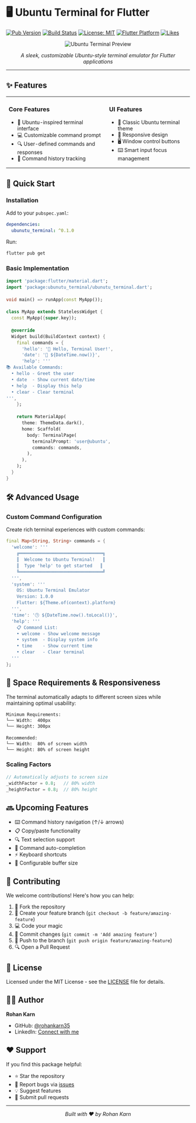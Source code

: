 # 🖥️ Ubuntu Terminal for Flutter

[![Pub Version](https://img.shields.io/pub/v/ubunutu_terminal.svg)](https://pub.dev/packages/ubunutu_terminal)
[![Build Status](https://github.com/rohankarn35/ubunutu_terminal/workflows/CI/badge.svg)](https://github.com/rohankarn35/ubunutu_terminal/actions)
[![License: MIT](https://img.shields.io/badge/License-MIT-yellow.svg)](https://opensource.org/licenses/MIT)
[![Flutter Platform](https://img.shields.io/badge/Platform-Flutter-blue.svg)](https://flutter.dev)
[![Likes](https://img.shields.io/pub/likes/ubunutu_terminal?style=flat-square)](https://pub.dev/packages/ubunutu_terminal)

<div align="center">
  <img src="![alt text](image.png)" alt="Ubuntu Terminal Preview" width="600"/>
  
  *A sleek, customizable Ubuntu-style terminal emulator for Flutter applications*
</div>

---

## ✨ Features

<table>
  <tr>
    <td>
      <h3>Core Features</h3>
      <ul>
        <li>🎯 Ubuntu-inspired terminal interface</li>
        <li>💻 Customizable command prompt</li>
        <li>🔍 User-defined commands and responses</li>
        <li>📜 Command history tracking</li>
      </ul>
    </td>
    <td>
      <h3>UI Features</h3>
      <ul>
        <li>🎨 Classic Ubuntu terminal theme</li>
        <li>📱 Responsive design</li>
        <li>🖥️ Window control buttons</li>
        <li>⌨️ Smart input focus management</li>
      </ul>
    </td>
  </tr>
</table>

## 🚀 Quick Start

### Installation

Add to your `pubspec.yaml`:

```yaml
dependencies:
  ubunutu_terminal: ^0.1.0
```

Run:

```bash
flutter pub get
```

### Basic Implementation

```dart
import 'package:flutter/material.dart';
import 'package:ubunutu_terminal/ubunutu_terminal.dart';

void main() => runApp(const MyApp());

class MyApp extends StatelessWidget {
  const MyApp({super.key});

  @override
  Widget build(BuildContext context) {
    final commands = {
      'hello': '👋 Hello, Terminal User!',
      'date': '📅 ${DateTime.now()}',
      'help': '''
📚 Available Commands:
  • hello - Greet the user
  • date  - Show current date/time
  • help  - Display this help
  • clear - Clear terminal
''',
    };

    return MaterialApp(
      theme: ThemeData.dark(),
      home: Scaffold(
        body: TerminalPage(
          terminalPrompt: 'user@ubuntu',
          commands: commands,
        ),
      ),
    );
  }
}
```

## 🛠️ Advanced Usage

### Custom Command Configuration

Create rich terminal experiences with custom commands:

```dart
final Map<String, String> commands = {
  'welcome': '''
    ╔════════════════════════════════╗
    ║  Welcome to Ubuntu Terminal!   ║
    ║  Type 'help' to get started   ║
    ╚════════════════════════════════╝
  ''',
  'system': '''
    OS: Ubuntu Terminal Emulator
    Version: 1.0.0
    Flutter: ${Theme.of(context).platform}
  ''',
  'time': '🕒 ${DateTime.now().toLocal()}',
  'help': '''
    📋 Command List:
    • welcome - Show welcome message
    • system  - Display system info
    • time    - Show current time
    • clear   - Clear terminal
  '''
};
```

## 📐 Space Requirements & Responsiveness

The terminal automatically adapts to different screen sizes while maintaining optimal usability:

```
Minimum Requirements:
└── Width:  400px
└── Height: 300px

Recommended:
└── Width:  80% of screen width
└── Height: 80% of screen height
```

### Scaling Factors

```dart
// Automatically adjusts to screen size
_widthFactor = 0.8;   // 80% width
_heightFactor = 0.8;  // 80% height
```

## 🔜 Upcoming Features

- ⌨️ Command history navigation (↑/↓ arrows)
- 📋 Copy/paste functionality
- 🔍 Text selection support
- 📝 Command auto-completion
- ⚡ Keyboard shortcuts
- 🔄 Configurable buffer size

## 🤝 Contributing

We welcome contributions! Here's how you can help:

1. 🍴 Fork the repository
2. 🌿 Create your feature branch (`git checkout -b feature/amazing-feature`)
3. 💻 Code your magic
4. 📝 Commit changes (`git commit -m 'Add amazing feature'`)
5. 🚀 Push to the branch (`git push origin feature/amazing-feature`)
6. 🔍 Open a Pull Request

## 📜 License

Licensed under the MIT License - see the [LICENSE](LICENSE) file for details.

## 👨‍💻 Author

**Rohan Karn**

- GitHub: [@rohankarn35](https://github.com/rohankarn35)
- LinkedIn: [Connect with me](https://linkedin.com/in/yourprofile)

## ❤️ Support

If you find this package helpful:

- ⭐ Star the repository
- 🐛 Report bugs via [issues](https://github.com/rohankarn35/ubunutu_terminal/issues)
- 💡 Suggest features
- 🔀 Submit pull requests

---

<div align="center">
  <i>Built with ❤️ by Rohan Karn</i>
</div>
